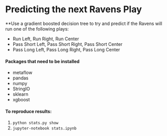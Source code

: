 # Predicting the next Ravens Play

**Use a gradient boosted decision tree to try and predict if the Ravens will run one of the following plays:
- Run Left, Run Right, Run Center
- Pass Short Left, Pass Short Right, Pass Short Center
- Pass Long Left, Pass Long Right, Pass Long Center


#### Packages that need to be installed
- metaflow
- pandas
- numpy
- StringIO
- sklearn
- xgboost

#### To reproduce results:
1. ```python stats.py show```
2. ```jupyter-notebook stats.ipynb```
